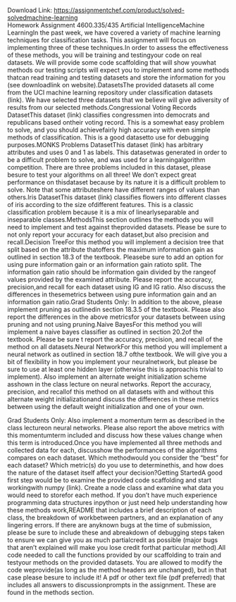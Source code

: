 Download Link: https://assignmentchef.com/product/solved-solvedmachine-learning
<br>
Homework Assignment 4600.335/435 Artificial IntelligenceMachine LearningIn the past week, we have covered a variety of machine learning techniques for classification tasks. This assignment will focus on implementing three of these techniques.In order to assess the effectiveness of these methods, you will be training and testingyour code on real datasets. We will provide some code scaffolding that will show youwhat methods our testing scripts will expect you to implement and some methods thatcan read training and testing datasets and store the information for you (see downloadlink on website).DatasetsThe provided datasets all come from the UCI machine learning repository under classification datasets (link). We have selected three datasets that we believe will give adiversity of results from our selected methods.Congressional Voting Records DatasetThis dataset (link) classifies congressmen into democrats and republicans based ontheir voting record. This is a somewhat easy problem to solve, and you should achievefairly high accuracy with even simple methods of classification. This is a good datasetto use for debugging purposes.MONKS Problems DatasetThis dataset (link) has arbitrary attributes and uses 0 and 1 as labels. This datasetwas generated in order to be a difficult problem to solve, and was used for a learningalgorithm competition. There are three problems included in this dataset, please besure to test your algorithms on all three! We don’t expect great performance on thisdataset because by its nature it is a difficult problem to solve. Note that some attributeshere have different ranges of values than others.Iris DatasetThis dataset (link) classifies flowers into different classes of iris according to the size ofdifferent features. This is a classic classification problem because it is a mix of linearlyseparable and inseparable classes.MethodsThis section outlines the methods you will need to implement and test against theprovided datasets. Please be sure to not only report your accuracy for each dataset,but also precision and recall.Decision TreeFor this method you will implement a decision tree that split based on the attribute thatoffers the maximum information gain as outlined in section 18.3 of the textbook. Pleasebe sure to add an option for using pure information gain or an information gain ratioto split. The information gain ratio should be information gain divided by the rangeof values provided by the examined attribute. Please report the accuracy, precision,and recall for each dataset using IG and IG ratio. Also discuss the differences in thesemetrics between using pure information gain and an information gain ratio.Grad Students Only: In addition to the above, please implement pruning as outlinedin section 18.3.5 of the textbook. Please also report the differences in the above metricsfor your datasets between using pruning and not using pruning.Naive BayesFor this method you will implement a naive bayes classifier as outlined in section 20.2of the textbook. Please be sure t report the accuracy, precision, and recall of the method on all datasets.Neural NetworkFor this method you will implement a neural network as outlined in section 18.7 ofthe textbook. We will give you a bit of flexibility in how you implement your neuralnetwork, but please be sure to use at least one hidden layer (otherwise this is approachis trivial to implement). Also implement an alternate weight initialization scheme asshown in the class lecture on neural networks. Report the accuracy, precision, and recallof this method on all datasets with and without this alternate weight initializationand discuss the differences in these metrics between using the default weight initialization and one of your own.

Grad Students Only: Also implement a momentum term as described in the class lectureon neural networks. Please also report the above metrics with this momentumterm included and discuss how these values change when this term is introduced.Once you have implemented all three methods and collected data for each, discusshow the performances of the algorithms compares on each dataset. Which methodwould you consider the “best” for each dataset? Which metric(s) do you use to determinethis, and how does the nature of the dataset itself affect your decision?Getting StartedA good first step would be to examine the provided code scaffolding and start workingwith numpy (link). Create a node class and examine what data you would need to storefor each method. If you don’t have much experience programming data structures inpython or just need help understanding how these methods work,README that includes a brief description of each class, the breakdown of workbetween partners, and an explanation of any lingering errors. If there are anyknown bugs at the time of submission, please be sure to include these and abreakdown of debugging steps taken to ensure we can give you as much partialcredit as possible (major bugs that aren’t explained will make you lose credit forthat particular method).All code needed to call the functions provided by our scaffolding to train and testyour methods on the provided datasets. You are allowed to modify the code weprovide(as long as the method headers are unchanged), but in that case please besure to include it! A pdf or other text file (pdf preferred) that includes all answers to discussionprompts in the assignment. These are found in the methods section.